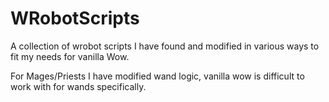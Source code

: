 # WRobotScripts

A collection of wrobot scripts I have found and modified in various ways to fit my needs for vanilla Wow.

For Mages/Priests I have modified wand logic, vanilla wow is difficult to work with for wands specifically.

